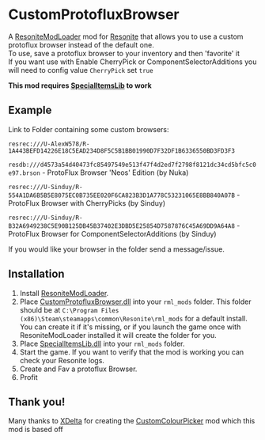 # CustomProtofluxBrowser
A [ResoniteModLoader](https://github.com/resonite-modding-group/ResoniteModLoader) mod for [Resonite](https://resonite.com/) that allows you to use a custom protoflux browser instead of the default one.<br>
To use, save a protoflux browser to your inventory and then 'favorite' it<br>
If you want use with Enable CherryPick or ComponentSelectorAdditions you will need to config value `CherryPick` set `true`<br>

<b>This mod requires [SpecialItemsLib](https://github.com/art0007i/SpecialItemsLib) to work</b>

## Example
Link to Folder containing some custom browsers: 

`resrec:///U-AlexW578/R-1A443BEFD14226E18C5EAD234D8F5C5B1BB01990D7F32DF1B6336550BD3FD3F3`

`resdb:///d4573a54d40473fc85497549e513f47f4d2ed7f2798f8121dc34cd5bfc5c0e97.brson` - ProtoFlux Browser 'Neos' Edition (by Nuka)

`resrec:///U-Sinduy/R-554A1DA6B5B5E8075EC0B735EE020F6CA823B3D1A778C53231065E8BB840A07B` - ProtoFlux Browser with CherryPicks (by Sinduy)

`resrec:///U-Sinduy/R-B32A6949238C5E90B125DB45B37402E3DBD5E25854D7587876C45A69DD9A64A8` - ProtoFlux Browser for ComponentSelectorAdditions (by Sinduy)

If you would like your browser in the folder send a message/issue.


## Installation
1. Install [ResoniteModLoader](https://github.com/resonite-modding-group/ResoniteModLoader).
2. Place [CustomProtofluxBrowser.dll](https://github.com/AlexW-578/CustomProtofluxBrowser/releases/latest/download/CustomProtofluxBrowser.dll) into your `rml_mods` folder. This folder should be at `C:\Program Files (x86)\Steam\steamapps\common\Resonite\rml_mods` for a default install. You can create it if it's missing, or if you launch the game once with ResoniteModLoader installed it will create the folder for you.
3. Place [SpecialItemsLib.dll](https://github.com/art0007i/SpecialItemsLib/releases/latest/download/SpecialItemsLib.dll) into your `rml_mods` folder.
4. Start the game. If you want to verify that the mod is working you can check your Resonite logs.
5. Create and Fav a protoflux Browser.
6. Profit
## Thank you!
Many thanks to [XDelta](https://github.com/XDelta) for creating the [CustomColourPicker](https://github.com/XDelta/CustomColorPicker) mod which this mod is based off




